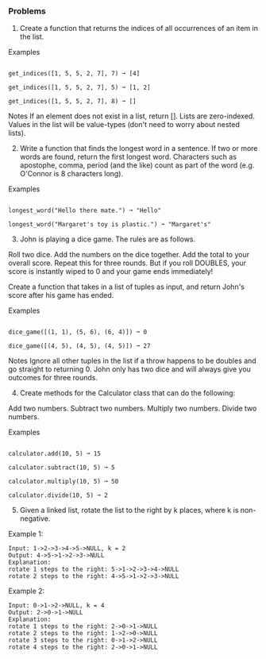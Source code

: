 ### Problems

1. Create a function that returns the indices of all occurrences of an item in the list.

Examples
```get_indices(["a", "a", "b", "a", "b", "a"], "a") ➞ [0, 1, 3, 5]

get_indices([1, 5, 5, 2, 7], 7) ➞ [4]

get_indices([1, 5, 5, 2, 7], 5) ➞ [1, 2]

get_indices([1, 5, 5, 2, 7], 8) ➞ []
```
Notes
If an element does not exist in a list, return [].
Lists are zero-indexed.
Values in the list will be value-types (don't need to worry about nested lists).

2. Write a function that finds the longest word in a sentence. If two or more words are found, return the first longest word. Characters such as apostophe, comma, period (and the like) count as part of the word (e.g. O'Connor is 8 characters long).

Examples
```longest_word("Hello darkness my old friend.") ➞ "darkness"

longest_word("Hello there mate.") ➞ "Hello"

longest_word("Margaret's toy is plastic.") ➞ "Margaret's"
```
3. John is playing a dice game. The rules are as follows.

Roll two dice.
Add the numbers on the dice together.
Add the total to your overall score.
Repeat this for three rounds.
But if you roll DOUBLES, your score is instantly wiped to 0 and your game ends immediately!

Create a function that takes in a list of tuples as input, and return John's score after his game has ended.

Examples
```dice_game([(1, 2), (3, 4), (5, 6)]) ➞ 21

dice_game([(1, 1), (5, 6), (6, 4)]) ➞ 0

dice_game([(4, 5), (4, 5), (4, 5)]) ➞ 27
```

Notes
Ignore all other tuples in the list if a throw happens to be doubles and go straight to returning 0.
John only has two dice and will always give you outcomes for three rounds.

4. Create methods for the Calculator class that can do the following:

Add two numbers.
Subtract two numbers.
Multiply two numbers.
Divide two numbers.

Examples
```calculator = Calculator()

calculator.add(10, 5) ➞ 15

calculator.subtract(10, 5) ➞ 5

calculator.multiply(10, 5) ➞ 50

calculator.divide(10, 5) ➞ 2
```

5. Given a linked list, rotate the list to the right by k places, where k is non-negative.

Example 1:
```
Input: 1->2->3->4->5->NULL, k = 2
Output: 4->5->1->2->3->NULL
Explanation:
rotate 1 steps to the right: 5->1->2->3->4->NULL
rotate 2 steps to the right: 4->5->1->2->3->NULL
```
Example 2:
```
Input: 0->1->2->NULL, k = 4
Output: 2->0->1->NULL
Explanation:
rotate 1 steps to the right: 2->0->1->NULL
rotate 2 steps to the right: 1->2->0->NULL
rotate 3 steps to the right: 0->1->2->NULL
rotate 4 steps to the right: 2->0->1->NULL
```
